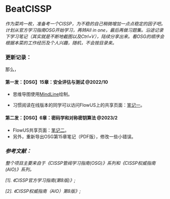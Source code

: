 # BeatCISSP

*作为菜鸡一枚，准备考一个CISSP，为不稳的自己稍微增加一点点稳定的因子吧。计划从官方学习指南OSG开始学习，再转All in one，最后再做习题集。沿途记录下学习笔记（其实就是不断地截图以及Ctrl+V），陆续分享出来。看OSG的顺序会根据本菜的工作经历及个人兴趣，随机，不会按目录来。*

    

### 更新记录：

那么，

#### 第一发：【OSG】15章：安全评估与测试 @2022/10

  - 思维导图使用[MindLine](http://www.mindline.cn/)绘制。

  - 习惯阅读在线版本的同学可以访问FlowUS上的共享页面：[笔记一](https://flowus.cn/skydiver/share/f1ac61f6-0fc5-4321-8f5f-1160d50bfcc7)。



#### 第二发：【OSG】6章：密码学和对称密钥算法 @2023/2

  - FlowUS共享页面：[笔记二](https://flowus.cn/skydiver/share/39b234a4-b809-4337-8616-33a00f1771a9)。
  - 另外，重新导出OSG第15章笔记（PDF版），修改一些小错误。

    

### *参考文献：*

*整个项目主要来自于《CISSP管阀学习指南(OSG)》系列和《CISSP权威指南(AIO)》系列。*

*[1]. 《CISSP官方学习指南(第8版)》;*

*[2]. 《CISSP权威指南（AIO）第8版》;*



